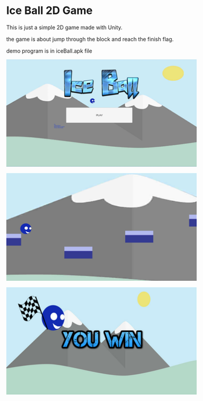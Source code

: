 # Ice Ball 2D Game

This is just a simple 2D game made with Unity.

the game is about jump through the block and reach the finish flag.

demo program is in iceBall.apk file

![alt text](https://github.com/yuraaqyuni/Ice-Ball-2D-Game-Unity/blob/master/Assets/imgg1.jpeg)

![alt text](https://github.com/yuraaqyuni/Ice-Ball-2D-Game-Unity/blob/master/Assets/imgg2.jpeg)

![alt text](https://github.com/yuraaqyuni/Ice-Ball-2D-Game-Unity/blob/master/Assets/imgg3.jpeg)
